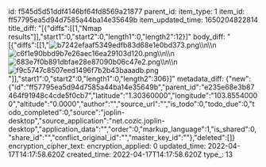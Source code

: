 id: f545d5d51ddf4146bf64fd8569a21877
parent_id: 
item_type: 1
item_id: ff57795ea5d94d7585a44ba14e35649b
item_updated_time: 1650204822814
title_diff: "[{\"diffs\":[[1,\"Nmap results\"]],\"start1\":0,\"start2\":0,\"length1\":0,\"length2\":12}]"
body_diff: "[{\"diffs\":[[1,\"![b7242efaaf5349edfb83d68e1e0bd373.png](:/7c05aeaa7e0d4d3cafd46e9a2bfff758)\\\n\\\n![c6f1e90bbd9b7e26aec16ea29103d120.png](:/5aa26ec20e45472385ceaf3d3b92e157)\\\n\\\n![683e7f0b891dbfae28e87090b06c47e2.png](:/a8a793123f47496ebb893e02c61763f7)\\\n\\\n![f9c5747c8507eed1496f7b2b43baaadb.png](:/aaea0c33006940acb10f7a013fd7f486)\"]],\"start1\":0,\"start2\":0,\"length1\":0,\"length2\":306}]"
metadata_diff: {"new":{"id":"ff57795ea5d94d7585a44ba14e35649b","parent_id":"e235e68e3b87464f91948c4cde5f0cb7","latitude":"1.30360000","longitude":"103.85540000","altitude":"0.0000","author":"","source_url":"","is_todo":0,"todo_due":0,"todo_completed":0,"source":"joplin-desktop","source_application":"net.cozic.joplin-desktop","application_data":"","order":0,"markup_language":1,"is_shared":0,"share_id":"","conflict_original_id":"","master_key_id":""},"deleted":[]}
encryption_cipher_text: 
encryption_applied: 0
updated_time: 2022-04-17T14:17:58.620Z
created_time: 2022-04-17T14:17:58.620Z
type_: 13